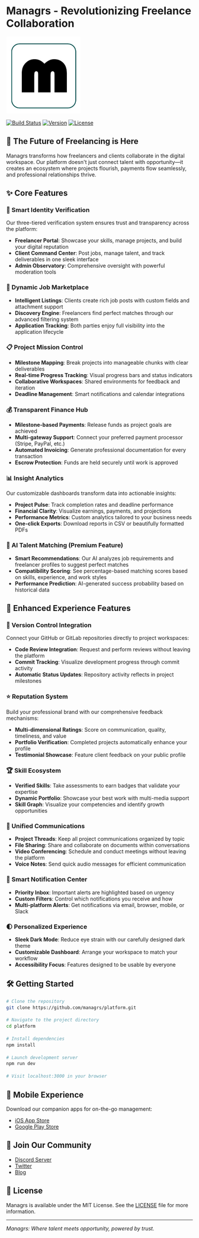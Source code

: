 # Managrs - Revolutionizing Freelance Collaboration

<img src="./Code/Managr/src/assets/m_logo.jpg" alt="Managrs Logo" width="200"/>

[![Build Status](https://img.shields.io/travis/managrs/platform/master.svg)](https://travis-ci.org/managrs/platform)
[![Version](https://img.shields.io/badge/version-0.1.0-blue.svg)](https://github.com/managrs/platform/releases)
[![License](https://img.shields.io/badge/license-MIT-green.svg)](LICENSE)

## 🚀 The Future of Freelancing is Here

Managrs transforms how freelancers and clients collaborate in the digital workspace. Our platform doesn't just connect talent with opportunity—it creates an ecosystem where projects flourish, payments flow seamlessly, and professional relationships thrive.

## ✨ Core Features

### 🔐 Smart Identity Verification
Our three-tiered verification system ensures trust and transparency across the platform:
- **Freelancer Portal**: Showcase your skills, manage projects, and build your digital reputation
- **Client Command Center**: Post jobs, manage talent, and track deliverables in one sleek interface
- **Admin Observatory**: Comprehensive oversight with powerful moderation tools

### 💼 Dynamic Job Marketplace
- **Intelligent Listings**: Clients create rich job posts with custom fields and attachment support
- **Discovery Engine**: Freelancers find perfect matches through our advanced filtering system
- **Application Tracking**: Both parties enjoy full visibility into the application lifecycle

### 📋 Project Mission Control
- **Milestone Mapping**: Break projects into manageable chunks with clear deliverables
- **Real-time Progress Tracking**: Visual progress bars and status indicators
- **Collaborative Workspaces**: Shared environments for feedback and iteration
- **Deadline Management**: Smart notifications and calendar integrations

### 💰 Transparent Finance Hub
- **Milestone-based Payments**: Release funds as project goals are achieved
- **Multi-gateway Support**: Connect your preferred payment processor (Stripe, PayPal, etc.)
- **Automated Invoicing**: Generate professional documentation for every transaction
- **Escrow Protection**: Funds are held securely until work is approved

### 📊 Insight Analytics
Our customizable dashboards transform data into actionable insights:
- **Project Pulse**: Track completion rates and deadline performance
- **Financial Clarity**: Visualize earnings, payments, and projections
- **Performance Metrics**: Custom analytics tailored to your business needs
- **One-click Exports**: Download reports in CSV or beautifully formatted PDFs

### 🧠 AI Talent Matching (Premium Feature)
- **Smart Recommendations**: Our AI analyzes job requirements and freelancer profiles to suggest perfect matches
- **Compatibility Scoring**: See percentage-based matching scores based on skills, experience, and work styles
- **Performance Prediction**: AI-generated success probability based on historical data

## 🌟 Enhanced Experience Features

### 🔄 Version Control Integration
Connect your GitHub or GitLab repositories directly to project workspaces:
- **Code Review Integration**: Request and perform reviews without leaving the platform
- **Commit Tracking**: Visualize development progress through commit activity
- **Automatic Status Updates**: Repository activity reflects in project milestones

### ⭐ Reputation System
Build your professional brand with our comprehensive feedback mechanisms:
- **Multi-dimensional Ratings**: Score on communication, quality, timeliness, and value
- **Portfolio Verification**: Completed projects automatically enhance your profile
- **Testimonial Showcase**: Feature client feedback on your public profile

### 🏆 Skill Ecosystem
- **Verified Skills**: Take assessments to earn badges that validate your expertise
- **Dynamic Portfolio**: Showcase your best work with multi-media support
- **Skill Graph**: Visualize your competencies and identify growth opportunities

### 💬 Unified Communications
- **Project Threads**: Keep all project communications organized by topic
- **File Sharing**: Share and collaborate on documents within conversations
- **Video Conferencing**: Schedule and conduct meetings without leaving the platform
- **Voice Notes**: Send quick audio messages for efficient communication

### 🔔 Smart Notification Center
- **Priority Inbox**: Important alerts are highlighted based on urgency
- **Custom Filters**: Control which notifications you receive and how
- **Multi-platform Alerts**: Get notifications via email, browser, mobile, or Slack

### 🌓 Personalized Experience
- **Sleek Dark Mode**: Reduce eye strain with our carefully designed dark theme
- **Customizable Dashboard**: Arrange your workspace to match your workflow
- **Accessibility Focus**: Features designed to be usable by everyone

## 🛠️ Getting Started

```bash
# Clone the repository
git clone https://github.com/managrs/platform.git

# Navigate to the project directory
cd platform

# Install dependencies
npm install

# Launch development server
npm run dev

# Visit localhost:3000 in your browser
```

## 📱 Mobile Experience
Download our companion apps for on-the-go management:
- [iOS App Store](https://apps.apple.com/app/managrs)
- [Google Play Store](https://play.google.com/store/apps/details?id=com.managrs)

## 🤝 Join Our Community
- [Discord Server](https://discord.gg/managrs)
- [Twitter](https://twitter.com/managrsplatform)
- [Blog](https://managrs.com/blog)

## 📄 License
Managrs is available under the MIT License. See the [LICENSE](LICENSE) file for more information.

---

*Managrs: Where talent meets opportunity, powered by trust.*